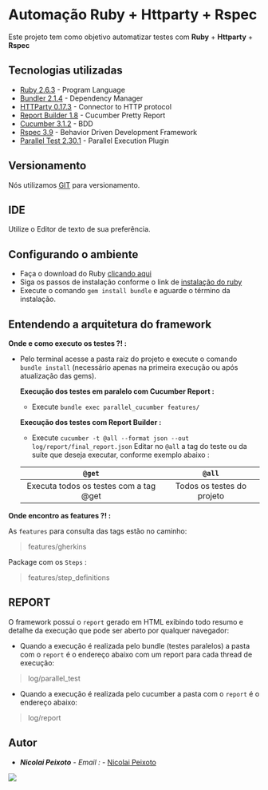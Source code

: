 # Automação Ruby + Httparty + Rspec
Este projeto tem como objetivo automatizar testes com **Ruby** + **Httparty** + **Rspec**

## Tecnologias utilizadas
* [Ruby 2.6.3](https://www.ruby-lang.org/pt/downloads/) - Program Language
* [Bundler 2.1.4](https://bundler.io) - Dependency Manager
* [HTTParty 0.17.3](https://www.rubydoc.info/github/jnunemaker/httparty/HTTParty) - Connector to HTTP protocol
* [Report Builder 1.8](https://github.com/rajatthareja/ReportBuilder/) - Cucumber Pretty Report
* [Cucumber 3.1.2](https://cucumber.io/) - BDD
* [Rspec 3.9](https://rspec.info) - Behavior Driven Development Framework
* [Parallel Test 2.30.1](https://rubygems.org/gems/parallel_tests) - Parallel Execution Plugin

## Versionamento
Nós utilizamos [GIT](https://git-scm.com/) para versionamento.  

## IDE
Utilize o Editor de texto de sua preferência.

## Configurando o ambiente

 * Faça o download do Ruby [clicando aqui](https://www.ruby-lang.org/pt/downloads/)
 * Siga os passos de instalação conforme o link de [instalação do ruby](https://www.ruby-lang.org/pt/documentation/installation/)
 * Execute o comando `gem install bundle` e aguarde o término da instalação.

## Entendendo a arquitetura do framework

**Onde e como executo os testes ?! :**
  * Pelo terminal acesse a pasta raiz do projeto e execute o comando `bundle install` (necessário apenas na primeira execução ou após atualização das gems).

    **Execução dos testes em paralelo com Cucumber Report :**
    * Execute `bundle exec parallel_cucumber features/`

    **Execução dos testes com Report Builder :**
    * Execute `cucumber -t @all --format json --out log/report/final_report.json`
      Editar no `@all` a tag do teste ou da suíte que deseja executar, conforme exemplo abaixo :

    |             ```@get```                |          ```@all```          |
    |:-------------------------------------:|:----------------------------:|
    |Executa todos os testes com a tag @get | Todos os testes do projeto   |

**Onde encontro as features ?! :** 

As `features` para consulta das tags estão no caminho:
> features/gherkins

Package com os `Steps` :
> features/step_definitions

## REPORT

O framework possui o `report` gerado em HTML exibindo todo resumo e detalhe da execução que pode ser aberto por qualquer navegador:

* Quando a execução é realizada pelo bundle (testes paralelos) a pasta com o `report` é o endereço abaixo com um report para cada thread de execução:
> log/parallel_test

* Quando a execução é realizada pelo cucumber a pasta com o `report` é o endereço abaixo:
> log/report


## Autor
* **_Nicolai Peixoto_** - *Email :* - [Nicolai Peixoto](nicolai_nascimento@hotmail.com)

![](https://media.giphy.com/media/l0HlHFRbmaZtBRhXG/giphy.gif)
